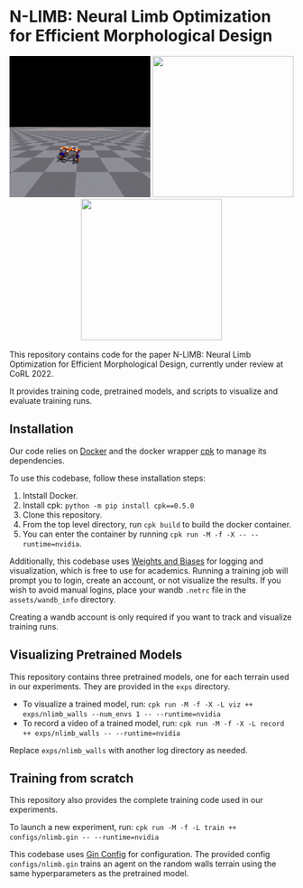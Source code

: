 # N-LIMB: Neural Limb Optimization for Efficient Morphological Design


<p align="center">
  <img src="assets/flat_opt.gif" width="250" height="250"/>
  <img src="assets/gaps_opt.gif" width="250" height="250"/>
  <img src="assets/walls_opt.gif" width="250" height="250"/>
</p>

This repository contains code for the paper N-LIMB: Neural Limb Optimization for Efficient Morphological Design, currently under review at CoRL 2022.

It provides training code, pretrained models, and scripts to visualize and evaluate training runs.

## Installation

Our code relies on [Docker](https://www.docker.com/get-started) and the docker wrapper [cpk](https://github.com/afdaniele/cpk) to manage its dependencies.

To use this codebase, follow these installation steps:

1. Intstall Docker.
2. Install cpk: `python -m pip install cpk==0.5.0`
3. Clone this repository.
4. From the top level directory, run `cpk build` to build the docker container.
5. You can enter the container by running `cpk run -M -f -X -- --runtime=nvidia`.

Additionally, this codebase uses [Weights and Biases](https://wandb.ai/site) for logging and visualization, which is free to use for academics.
Running a training job will prompt you to login, create an account, or not visualize the results.
If you wish to avoid manual logins, place your wandb `.netrc` file in the `assets/wandb_info` directory.

Creating a wandb account is only required if you want to track and visualize training runs.

## Visualizing Pretrained Models

This repository contains three pretrained models, one for each terrain used in our experiments. 
They are provided in the `exps` directory.


- To visualize a trained model, run: `cpk run -M -f -X -L viz ++ exps/nlimb_walls --num_envs 1 -- --runtime=nvidia`
- To record a video of a trained model, run: `cpk run -M -f -X -L record ++ exps/nlimb_walls -- --runtime=nvidia`

Replace `exps/nlimb_walls` with another log directory as needed.

## Training from scratch

This repository also provides the complete training code used in our experiments.

To launch a new experiment, run: `cpk run -M -f -L train ++ configs/nlimb.gin -- --runtime=nvidia`

This codebase uses [Gin Config](https://github.com/google/gin-config) for configuration. 
The provided config `configs/nlimb.gin` trains an agent on the random walls terrain using the same hyperparameters as the pretrained model. 
